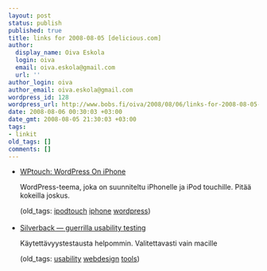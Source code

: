 ```yaml
---
layout: post
status: publish
published: true
title: links for 2008-08-05 [delicious.com]
author:
  display_name: Oiva Eskola
  login: oiva
  email: oiva.eskola@gmail.com
  url: ''
author_login: oiva
author_email: oiva.eskola@gmail.com
wordpress_id: 128
wordpress_url: http://www.bobs.fi/oiva/2008/08/06/links-for-2008-08-05-deliciouscom/
date: 2008-08-06 00:30:03 +03:00
date_gmt: 2008-08-05 21:30:03 +03:00
tags:
- linkit
old_tags: []
comments: []
---
```

<ul class="delicious">
<li>
<div class="delicious-link"><a href="http://www.bravenewcode.com/wptouch/">WPtouch: WordPress On iPhone</a></div></p>
<div class="delicious-extended">WordPress-teema, joka on suunniteltu iPhonelle ja iPod touchille. Pitää kokeilla joskus.</div></p>
<div class="delicious-tags">(old_tags: <a href="http://delicious.com/oiva/ipodtouch">ipodtouch</a> <a href="http://delicious.com/oiva/iphone">iphone</a> <a href="http://delicious.com/oiva/wordpress">wordpress</a>)</div><br />
            </li>
<li>
<div class="delicious-link"><a href="http://silverbackapp.com/">Silverback &mdash; guerrilla usability testing</a></div></p>
<div class="delicious-extended">Käytettävyystestausta helpommin. Valitettavasti vain macille</div></p>
<div class="delicious-tags">(old_tags: <a href="http://delicious.com/oiva/usability">usability</a> <a href="http://delicious.com/oiva/webdesign">webdesign</a> <a href="http://delicious.com/oiva/tools">tools</a>)</div><br />
            </li></ul>
